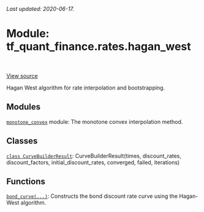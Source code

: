 <!--
This file is generated by a tool. Do not edit directly.
For open-source contributions the docs will be updated automatically.
-->

*Last updated: 2020-06-17.*

<div itemscope itemtype="http://developers.google.com/ReferenceObject">
<meta itemprop="name" content="tf_quant_finance.rates.hagan_west" />
<meta itemprop="path" content="Stable" />
</div>

# Module: tf_quant_finance.rates.hagan_west

<!-- Insert buttons and diff -->

<table class="tfo-notebook-buttons tfo-api" align="left">
</table>

<a target="_blank" href="https://github.com/google/tf-quant-finance/blob/master/tf_quant_finance/rates/hagan_west/__init__.py">View source</a>



Hagan West algorithm for rate interpolation and bootstrapping.



## Modules

[`monotone_convex`](../../tf_quant_finance/rates/hagan_west/monotone_convex.md) module: The monotone convex interpolation method.

## Classes

[`class CurveBuilderResult`](../../tf_quant_finance/rates/hagan_west/CurveBuilderResult.md): CurveBuilderResult(times, discount_rates, discount_factors, initial_discount_rates, converged, failed, iterations)

## Functions

[`bond_curve(...)`](../../tf_quant_finance/rates/hagan_west/bond_curve.md): Constructs the bond discount rate curve using the Hagan-West algorithm.

